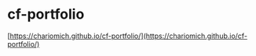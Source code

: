 # cf-portfolio
[https://chariomich.github.io/cf-portfolio/](https://chariomich.github.io/cf-portfolio/)
